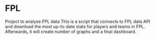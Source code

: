 # FPL
Project to analyse FPL data
This is a script that connects to FPL data API and download the most up-to-date stats for players and teams in FPL. Afterwards, it will create number of graphs and a final dashboard.

